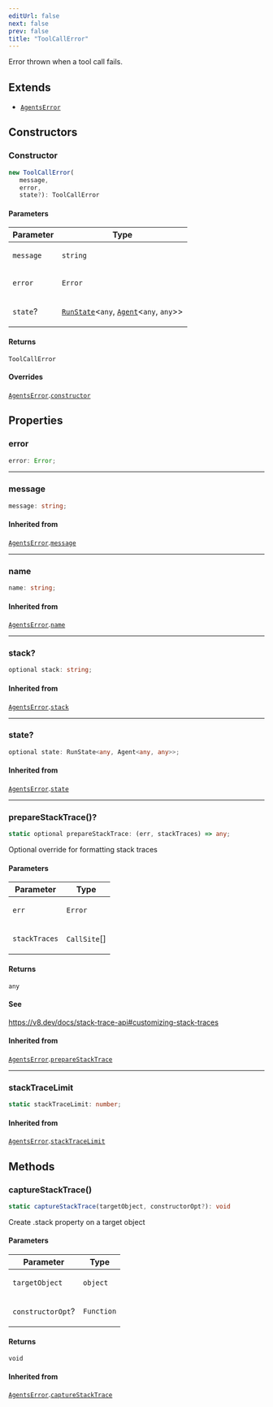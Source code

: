 ```yaml
---
editUrl: false
next: false
prev: false
title: "ToolCallError"
---
```


Error thrown when a tool call fails.

## Extends

- [`AgentsError`](/openai-agents-js/openai/agents-core/classes/agentserror/)

## Constructors

### Constructor

```ts
new ToolCallError(
   message, 
   error, 
   state?): ToolCallError
```

#### Parameters

<table>
<thead>
<tr>
<th>Parameter</th>
<th>Type</th>
</tr>
</thead>
<tbody>
<tr>
<td>

`message`

</td>
<td>

`string`

</td>
</tr>
<tr>
<td>

`error`

</td>
<td>

`Error`

</td>
</tr>
<tr>
<td>

`state`?

</td>
<td>

[`RunState`](/openai-agents-js/openai/agents-core/classes/runstate/)\<`any`, [`Agent`](/openai-agents-js/openai/agents-core/classes/agent/)\<`any`, `any`\>\>

</td>
</tr>
</tbody>
</table>

#### Returns

`ToolCallError`

#### Overrides

[`AgentsError`](/openai-agents-js/openai/agents-core/classes/agentserror/).[`constructor`](/openai-agents-js/openai/agents-core/classes/agentserror/#constructor)

## Properties

### error

```ts
error: Error;
```

***

### message

```ts
message: string;
```

#### Inherited from

[`AgentsError`](/openai-agents-js/openai/agents-core/classes/agentserror/).[`message`](/openai-agents-js/openai/agents-core/classes/agentserror/#message)

***

### name

```ts
name: string;
```

#### Inherited from

[`AgentsError`](/openai-agents-js/openai/agents-core/classes/agentserror/).[`name`](/openai-agents-js/openai/agents-core/classes/agentserror/#name)

***

### stack?

```ts
optional stack: string;
```

#### Inherited from

[`AgentsError`](/openai-agents-js/openai/agents-core/classes/agentserror/).[`stack`](/openai-agents-js/openai/agents-core/classes/agentserror/#stack)

***

### state?

```ts
optional state: RunState<any, Agent<any, any>>;
```

#### Inherited from

[`AgentsError`](/openai-agents-js/openai/agents-core/classes/agentserror/).[`state`](/openai-agents-js/openai/agents-core/classes/agentserror/#state)

***

### prepareStackTrace()?

```ts
static optional prepareStackTrace: (err, stackTraces) => any;
```

Optional override for formatting stack traces

#### Parameters

<table>
<thead>
<tr>
<th>Parameter</th>
<th>Type</th>
</tr>
</thead>
<tbody>
<tr>
<td>

`err`

</td>
<td>

`Error`

</td>
</tr>
<tr>
<td>

`stackTraces`

</td>
<td>

`CallSite`[]

</td>
</tr>
</tbody>
</table>

#### Returns

`any`

#### See

https://v8.dev/docs/stack-trace-api#customizing-stack-traces

#### Inherited from

[`AgentsError`](/openai-agents-js/openai/agents-core/classes/agentserror/).[`prepareStackTrace`](/openai-agents-js/openai/agents-core/classes/agentserror/#preparestacktrace)

***

### stackTraceLimit

```ts
static stackTraceLimit: number;
```

#### Inherited from

[`AgentsError`](/openai-agents-js/openai/agents-core/classes/agentserror/).[`stackTraceLimit`](/openai-agents-js/openai/agents-core/classes/agentserror/#stacktracelimit)

## Methods

### captureStackTrace()

```ts
static captureStackTrace(targetObject, constructorOpt?): void
```

Create .stack property on a target object

#### Parameters

<table>
<thead>
<tr>
<th>Parameter</th>
<th>Type</th>
</tr>
</thead>
<tbody>
<tr>
<td>

`targetObject`

</td>
<td>

`object`

</td>
</tr>
<tr>
<td>

`constructorOpt`?

</td>
<td>

`Function`

</td>
</tr>
</tbody>
</table>

#### Returns

`void`

#### Inherited from

[`AgentsError`](/openai-agents-js/openai/agents-core/classes/agentserror/).[`captureStackTrace`](/openai-agents-js/openai/agents-core/classes/agentserror/#capturestacktrace)
